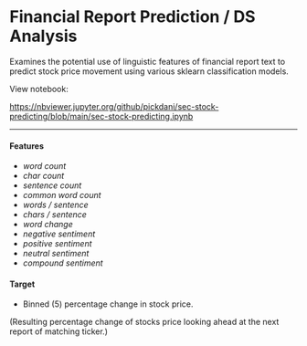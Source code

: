 # Financial Report Prediction / DS Analysis

Examines the potential use of linguistic features of financial report text to predict stock price movement using various sklearn classification models.

View notebook: 

https://nbviewer.jupyter.org/github/pickdani/sec-stock-predicting/blob/main/sec-stock-predicting.ipynb

<hr>

#### Features
 - *word count*
 - *char count*
 - *sentence count*
 - *common word count*
 - *words / sentence*
 - *chars / sentence*
 - *word change*
 - *negative sentiment*
 - *positive sentiment*
 - *neutral sentiment*
 - *compound sentiment*
 
 #### Target
- Binned (5) percentage change in stock price. 

(Resulting percentage change of stocks price looking ahead at the next report of matching ticker.)
